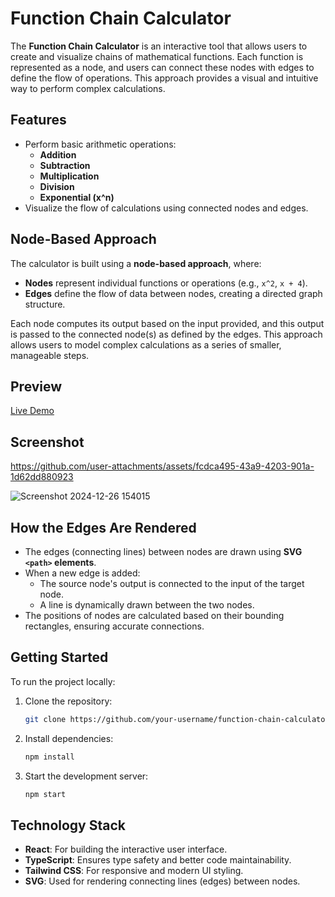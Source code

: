 # **Function Chain Calculator**

The **Function Chain Calculator** is an interactive tool that allows users to create and visualize chains of mathematical functions. Each function is represented as a node, and users can connect these nodes with edges to define the flow of operations. This approach provides a visual and intuitive way to perform complex calculations.

## **Features**
- Perform basic arithmetic operations:
  - **Addition**
  - **Subtraction**
  - **Multiplication**
  - **Division**
  - **Exponential (x^n)**
- Visualize the flow of calculations using connected nodes and edges.

## **Node-Based Approach**
The calculator is built using a **node-based approach**, where:
- **Nodes** represent individual functions or operations (e.g., `x^2`, `x + 4`).
- **Edges** define the flow of data between nodes, creating a directed graph structure.

Each node computes its output based on the input provided, and this output is passed to the connected node(s) as defined by the edges. This approach allows users to model complex calculations as a series of smaller, manageable steps.

## **Preview**
[Live Demo](https://function-chain-calculator-two.vercel.app/)

## Screenshot

https://github.com/user-attachments/assets/fcdca495-43a9-4203-901a-1d62dd880923

![Screenshot 2024-12-26 154015](https://github.com/user-attachments/assets/cac2a6e0-88a2-4c91-a267-7343bd7f0120)

## **How the Edges Are Rendered**
- The edges (connecting lines) between nodes are drawn using **SVG `<path>` elements**.
- When a new edge is added:
  - The source node's output is connected to the input of the target node.
  - A line is dynamically drawn between the two nodes.
- The positions of nodes are calculated based on their bounding rectangles, ensuring accurate connections.


## **Getting Started**
To run the project locally:

1. Clone the repository:
   ```bash
   git clone https://github.com/your-username/function-chain-calculator.git
   ```

2. Install dependencies:
   ```bash
   npm install
   ```

3. Start the development server:
   ```bash
   npm start
   ```


## **Technology Stack**
- **React**: For building the interactive user interface.
- **TypeScript**: Ensures type safety and better code maintainability.
- **Tailwind CSS**: For responsive and modern UI styling.
- **SVG**: Used for rendering connecting lines (edges) between nodes.



